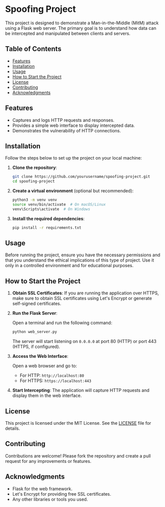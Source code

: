 # Spoofing Project

This project is designed to demonstrate a Man-in-the-Middle (MitM) attack using a Flask web server. The primary goal is to understand how data can be intercepted and manipulated between clients and servers.

## Table of Contents

- [Features](#features)
- [Installation](#installation)
- [Usage](#usage)
- [How to Start the Project](#how-to-start-the-project)
- [License](#license)
- [Contributing](#contributing)
- [Acknowledgments](#acknowledgments)

## Features

- Captures and logs HTTP requests and responses.
- Provides a simple web interface to display intercepted data.
- Demonstrates the vulnerability of HTTP connections.

## Installation

Follow the steps below to set up the project on your local machine:

1. **Clone the repository**:

   ```bash
   git clone https://github.com/yourusername/spoofing-project.git
   cd spoofing-project
   ```

2. **Create a virtual environment** (optional but recommended):

   ```bash
   python3 -m venv venv
   source venv/bin/activate  # On macOS/Linux
   venv\Scripts\activate  # On Windows
   ```

3. **Install the required dependencies**:

   ```bash
   pip install -r requirements.txt
   ```

## Usage

Before running the project, ensure you have the necessary permissions and that you understand the ethical implications of this type of project. Use it only in a controlled environment and for educational purposes.

## How to Start the Project

1. **Obtain SSL Certificates**:
   If you are running the application over HTTPS, make sure to obtain SSL certificates using Let's Encrypt or generate self-signed certificates.

2. **Run the Flask Server**:

   Open a terminal and run the following command:

   ```bash
   python web_server.py
   ```

   The server will start listening on `0.0.0.0` at port 80 (HTTP) or port 443 (HTTPS, if configured).

3. **Access the Web Interface**:

   Open a web browser and go to:

   - For HTTP: `http://localhost:80`
   - For HTTPS: `https://localhost:443`

4. **Start Intercepting**:
   The application will capture HTTP requests and display them in the web interface.

## License

This project is licensed under the MIT License. See the [LICENSE](LICENSE) file for details.

## Contributing

Contributions are welcome! Please fork the repository and create a pull request for any improvements or features.

## Acknowledgments

- Flask for the web framework.
- Let's Encrypt for providing free SSL certificates.
- Any other libraries or tools you used.
